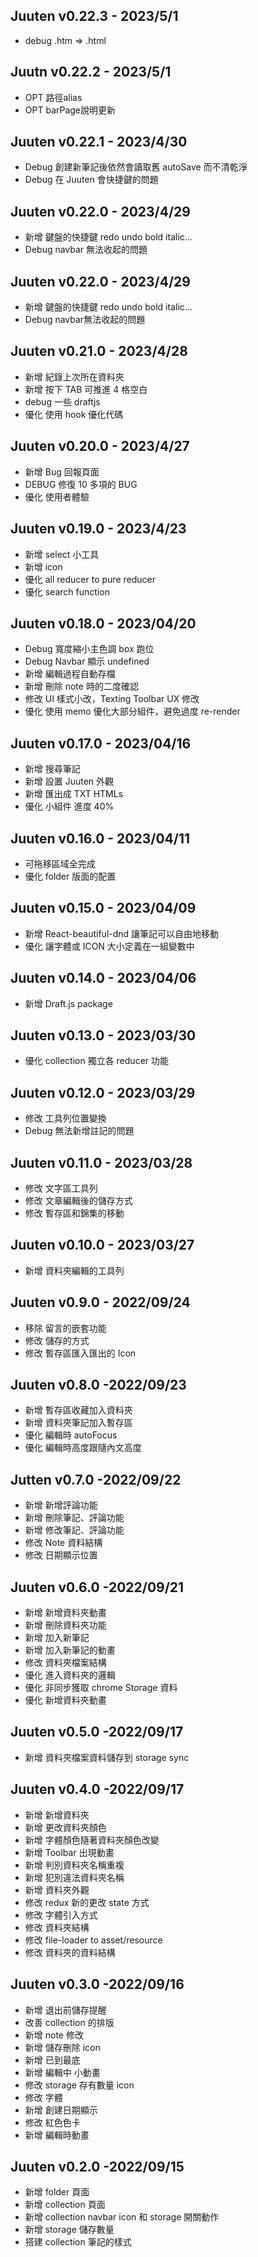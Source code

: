 ## Juuten v0.22.3 - 2023/5/1
- debug .htm => .html

## Juutn v0.22.2 - 2023/5/1
- OPT 路徑alias
- OPT barPage說明更新

## Juuten v0.22.1 - 2023/4/30

- Debug 創建新筆記後依然會讀取舊 autoSave 而不清乾淨
- Debug 在 Juuten 會快捷鍵的問題

## Juuten v0.22.0 - 2023/4/29

- 新增 鍵盤的快捷鍵 redo undo bold italic...
- Debug navbar 無法收起的問題

## Juuten v0.22.0 - 2023/4/29
- 新增 鍵盤的快捷鍵 redo undo bold italic...
- Debug navbar無法收起的問題

## Juuten v0.21.0 - 2023/4/28

- 新增 紀錄上次所在資料夾
- 新增 按下 TAB 可推進 4 格空白
- debug 一些 draftjs
- 優化 使用 hook 優化代碼

## Juuten v0.20.0 - 2023/4/27

- 新增 Bug 回報頁面
- DEBUG 修復 10 多項的 BUG
- 優化 使用者體驗

## Juuten v0.19.0 - 2023/4/23

- 新增 select 小工具
- 新增 icon
- 優化 all reducer to pure reducer
- 優化 search function

## Juuten v0.18.0 - 2023/04/20

- Debug 寬度縮小主色調 box 跑位
- Debug Navbar 顯示 undefined
- 新增 編輯過程自動存檔
- 新增 刪除 note 時的二度確認
- 修改 UI 樣式小改，Texting Toolbar UX 修改
- 優化 使用 memo 優化大部分組件，避免過度 re-render

## Juuten v0.17.0 - 2023/04/16

- 新增 搜尋筆記
- 新增 設置 Juuten 外觀
- 新增 匯出成 TXT HTMLs
- 優化 小組件 進度 40%

## Juuten v0.16.0 - 2023/04/11

- 可拖移區域全完成
- 優化 folder 版面的配置

## Juuten v0.15.0 - 2023/04/09

- 新增 React-beautiful-dnd 讓筆記可以自由地移動
- 優化 讓字體或 ICON 大小定義在一組變數中

## Juuten v0.14.0 - 2023/04/06

- 新增 Draft.js package

## Juuten v0.13.0 - 2023/03/30

- 優化 collection 獨立各 reducer 功能

## Juuten v0.12.0 - 2023/03/29

- 修改 工具列位置變換
- Debug 無法新增註記的問題

## Juuten v0.11.0 - 2023/03/28

- 修改 文字區工具列
- 修改 文章編輯後的儲存方式
- 修改 暫存區和錦集的移動

## Juuten v0.10.0 - 2023/03/27

- 新增 資料夾編輯的工具列

## Juuten v0.9.0 - 2022/09/24

- 移除 留言的嵌套功能
- 修改 儲存的方式
- 修改 暫存區匯入匯出的 Icon

## Juuten v0.8.0 -2022/09/23

- 新增 暫存區收藏加入資料夾
- 新增 資料夾筆記加入暫存區
- 優化 編輯時 autoFocus
- 優化 編輯時高度跟隨內文高度

## Jutten v0.7.0 -2022/09/22

- 新增 新增評論功能
- 新增 刪除筆記、評論功能
- 新增 修改筆記、評論功能
- 修改 Note 資料結構
- 修改 日期顯示位置

## Juuten v0.6.0 -2022/09/21

- 新增 新增資料夾動畫
- 新增 刪除資料夾功能
- 新增 加入新筆記
- 新增 加入新筆記的動畫
- 修改 資料夾檔案結構
- 優化 進入資料夾的邏輯
- 優化 非同步獲取 chrome Storage 資料
- 優化 新增資料夾動畫

## Juuten v0.5.0 -2022/09/17

- 新增 資料夾檔案資料儲存到 storage sync

## Juuten v0.4.0 -2022/09/17

- 新增 新增資料夾
- 新增 更改資料夾顏色
- 新增 字體顏色隨著資料夾顏色改變
- 新增 Toolbar 出現動畫
- 新增 判別資料夾名稱重複
- 新增 犯別違法資料夾名稱
- 新增 資料夾外觀
- 修改 redux 新的更改 state 方式
- 修改 字體引入方式
- 修改 資料夾結構
- 修改 file-loader to asset/resource
- 修改 資料夾的資料結構

## Juuten v0.3.0 -2022/09/16

- 新增 退出前儲存提醒
- 改善 collection 的排版
- 新增 note 修改
- 新增 儲存刪除 icon
- 新增 已到最底
- 新增 編輯中 小動畫
- 修改 storage 存有數量 icon
- 修改 字體
- 新增 創建日期顯示
- 修改 紅色色卡
- 新增 編輯時動畫

## Juuten v0.2.0 -2022/09/15

- 新增 folder 頁面
- 新增 collection 頁面
- 新增 collection navbar icon 和 storage 開關動作
- 新增 storage 儲存數量
- 搭建 collection 筆記的樣式
